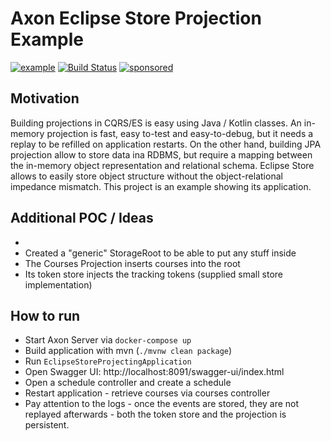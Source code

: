 # Axon Eclipse Store Projection Example

[![example](https://img.shields.io/badge/lifecycle-EXAMPLE-blue.svg)](https://github.com/holisticon#open-source-lifecycle)
[![Build Status](https://github.com/holixon/axon-eclipse-store-projection-example/workflows/Development%20branches/badge.svg)](https://github.com/holixon/axon-eclipse-store-projection-example/actions)
[![sponsored](https://img.shields.io/badge/sponsoredBy-Holisticon-RED.svg)](https://holisticon.de/)

## Motivation

Building projections in CQRS/ES is easy using Java / Kotlin classes. An in-memory projection is fast, easy to-test and easy-to-debug, but it 
needs a replay to be refilled on application restarts. On the other hand, building JPA projection allow to store data ina RDBMS, but require 
a mapping between the in-memory object representation and relational schema. Eclipse Store allows to easily store object structure without
the object-relational impedance mismatch. This project is an example showing its application.

## Additional POC / Ideas
- 
- Created a "generic" StorageRoot to be able to put any stuff inside
- The Courses Projection inserts courses into the root
- Its token store injects the tracking tokens (supplied small store implementation) 

## How to run

- Start Axon Server via `docker-compose up`
- Build application with mvn (`./mvnw clean package`)
- Run `EclipseStoreProjectingApplication`
- Open Swagger UI: http://localhost:8091/swagger-ui/index.html
- Open a schedule controller and create a schedule
- Restart application - retrieve courses via courses controller
- Pay attention to the logs - once the events are stored, they are not replayed afterwards - both the token store and the projection is persistent.
